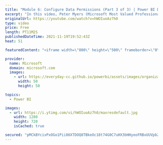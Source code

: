 ```yaml
---
title: "Module 6: Configure Data Permissions (Part 3 of 3) | Power BI Developer in a Day"
excerpt: "In this video, Peter Myers (Microsoft Most Valued Professional, and course developer) demonstrates how to create roles, and how to develop a data-driven security design. It is video 17 of 21.  The Power BI Developer in a Day online course empowers you as an app developer with the technical knowledge"
originalUrl: https://youtube.com/watch?v=hWOIuoAz7h0
type: video
price: Free
length: PT11M2S
publishedDateTime: 2021-11-19T19:52:43Z
heat: 51

featuredContent: "<iframe width=\"800\" height=\"500\" frameborder=\"0\" src=\"https://www.youtube.com/embed/hWOIuoAz7h0\" allow=\"accelerometer; autoplay; encrypted-media; gyroscope; picture-in-picture\" allowfullscreen></iframe>"

provider:
  name: Microsoft
  domain: microsoft.com
  images:
    - url: https://everyday-cc.github.io/powerbi/assets/images/organizations/microsoft.com-50x50.jpg
      width: 50
      height: 50

topics:
  - Power BI

images:
  - url: https://i.ytimg.com/vi/hWOIuoAz7h0/maxresdefault.jpg
    width: 1280
    height: 720
    isCached: true

secured: "pMCkBYcixPxOGo1Pii86XTDOQ8TBkeOc18t74G0C7uHX3bHHyeoFRBxUUVpbZvd7WmnII+7MtySYK9yquJe6jd8UPNG+tk+uQS4OWlwEnVDken1mcrZ0g3lhXVGOEzFnbrsDiCD5pRKIlpbj8ROcgjiD04xWrOm9/Z7xaZID3lpCIvmjVh7EUQJp4uKqENOB7maz6DDzf2Hvd+H272RkINMOQjoNJpp5tV2GSasF0NTlJ4+qaXgnWxD6FS36KP5isNZpYvRb8DwMQag9uTdecoHnVHqcv4QlbIu4bXni27Mb5pSjYLHfrFlofb12/ER2KZlq1V2yBun+7fdEix9pgiWX6/3gnBu4ocDFt6u59HGpinqPn/q5ACD/M4/EwdbZBVjLrRiFqU4VwNEyr/MnbkVK4lKVzMmh3CC6yApKBOQ=;iCVjqSlyuB+kRAtpYbq5Ow=="
---
```


